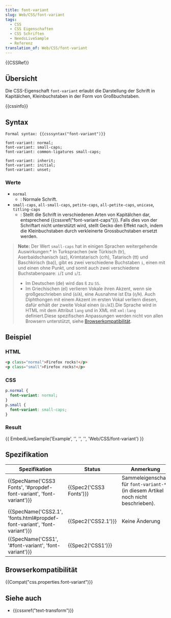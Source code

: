 ```yaml
---
title: font-variant
slug: Web/CSS/font-variant
tags:
  - CSS
  - CSS Eigenschaften
  - CSS Schriften
  - NeedsLiveSample
  - Referenz
translation_of: Web/CSS/font-variant
---
```

{{CSSRef}}

## Übersicht

Die CSS-Eigenschaft `font-variant` erlaubt die Darstellung der Schrift in Kapitälchen, Kleinbuchstaben in der Form von Großbuchstaben.

{{cssinfo}}

## Syntax

    Formal syntax: {{csssyntax("font-variant")}}

<!---->

    font-variant: normal;
    font-variant: small-caps;
    font-variant: common-ligatures small-caps;

    font-variant: inherit;
    font-variant: initial;
    font-variant: unset;

### Werte

- `normal`
  - : Normale Schrift.
- `small-caps`, `all-small-caps`, `petite-caps`, `all-petite-caps`, `unicase`, `titling-caps`
  - : Stellt die Schrift in verschiedenen Arten von Kapitälchen dar, entsprechend {{cssxref("font-variant-caps")}}.
    Falls dies von der Schriftart nicht unterstützt wird, stellt Gecko den Effekt nach, indem die Kleinbuchstaben durch verkleinerte Grossbuchstaben ersetzt werden.

> **Note:** Der Wert `small-caps` hat in einigen Sprachen weitergehende Auswirkungen:\* In Turksprachen (wie Türkisch (tr), Aserbaidschanisch (az), Krimtatarisch (crh), Tatarisch (tt) und Baschkirisch (ba)), gibt es zwei verschiedene Buchstaben `i`, einen mit und einen ohne Punkt, und somit auch zwei verschiedene Buchstabenpaare: `i`/`İ` und `ı`/`I`.
>
> - Im Deutschen (de) wird das `ß` zu `SS`.
> - Im Griechischen (el) verlieren Vokale ihren Akzent, wenn sie großgeschrieben sind (`ά`/`Α`), eine Ausnahme ist Eta (`ή`/`Ή`). Auch Diphthongen mit einem Akzent im ersten Vokal verliern diesen, dafür erhält der zweite Vokal einen (`άι`/`ΑΪ`).Die Sprache wird in HTML mit dem Attribut `lang` und in XML mit `xml:lang` definiert.Diese spezifischen Anpassungen werden nicht von allen Browsern unterstützt, siehe [Browserkompatibilität](/de/docs/CSS/text-transform#Browser_compatibility "https://developer.mozilla.org/en-US/docs/CSS/text-transform#Browser_compatibility").

## Beispiel

### HTML

```html
<p class="normal">Firefox rocks!</p>
<p class="small">Firefox rocks!</p>
```

### CSS

```css
p.normal {
  font-variant: normal;
}
p.small {
  font-variant: small-caps;
}
```

### Result

{{ EmbedLiveSample('Example', '', '', '', 'Web/CSS/font-variant') }}

## Spezifikation

| Spezifikation                                                                                    | Status                           | Anmerkung                                                                          |
| ------------------------------------------------------------------------------------------------ | -------------------------------- | ---------------------------------------------------------------------------------- |
| {{SpecName('CSS3 Fonts', '#propdef-font-variant', 'font-variant')}}         | {{Spec2('CSS3 Fonts')}} | Sammeleigenschaft für `font-variant-*` (in diesem Artikel noch nicht beschrieben). |
| {{SpecName('CSS2.1', 'fonts.html#propdef-font-variant', 'font-variant')}} | {{Spec2('CSS2.1')}}         | Keine Änderung                                                                     |
| {{SpecName('CSS1', '#font-variant', 'font-variant')}}                         | {{Spec2('CSS1')}}         |                                                                                    |

## Browserkompatibilität

{{Compat("css.properties.font-variant")}}

## Siehe auch

- {{cssxref("text-transform")}}
